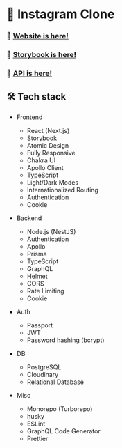 # 📸 Instagram Clone
### 🥳 [Website is here!](https://instagram-clone-kentayamada-dev.vercel.app/)
### 📓 [Storybook is here!](https://instagram-clone-kentayamada-dev.vercel.app/storybook/)
### 🚀 [API is here!](https://studio.apollographql.com/public/Instagram-Clone-b7jzle/home?variant=current)
## 🛠️ Tech stack

- Frontend
  - React (Next.js)
  - Storybook
  - Atomic Design
  - Fully Responsive 
  - Chakra UI
  - Apollo Client
  - TypeScript
  - Light/Dark Modes
  - Internationalized Routing
  - Authentication
  - Cookie
  
- Backend
  - Node.js (NestJS)
  - Authentication
  - Apollo
  - Prisma
  - TypeScript
  - GraphQL
  - Helmet
  - CORS
  - Rate Limiting
  - Cookie

- Auth
  - Passport
  - JWT
  - Password hashing (bcrypt)

- DB
  - PostgreSQL
  - Cloudinary
  - Relational Database

- Misc
  - Monorepo (Turborepo)
  - husky
  - ESLint
  - GraphQL Code Generator
  - Prettier
